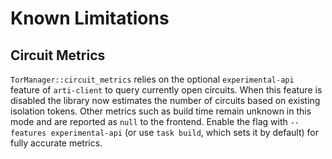 # Known Limitations

## Circuit Metrics

`TorManager::circuit_metrics` relies on the optional `experimental-api` feature
of `arti-client` to query currently open circuits. When this feature is disabled
the library now estimates the number of circuits based on existing isolation
tokens. Other metrics such as build time remain unknown in this mode and are
reported as `null` to the frontend. Enable the flag with `--features
experimental-api` (or use `task build`, which sets it by default) for fully
accurate metrics.
